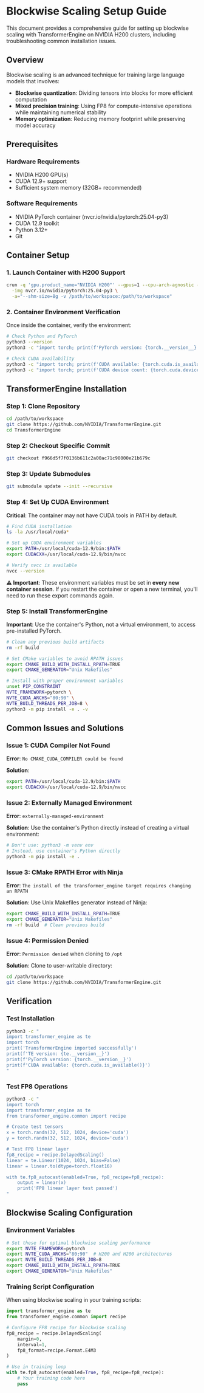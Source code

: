 # Blockwise Scaling Setup Guide

This document provides a comprehensive guide for setting up blockwise scaling with TransformerEngine on NVIDIA H200 clusters, including troubleshooting common installation issues.

## Overview

Blockwise scaling is an advanced technique for training large language models that involves:
- **Blockwise quantization**: Dividing tensors into blocks for more efficient computation
- **Mixed precision training**: Using FP8 for compute-intensive operations while maintaining numerical stability
- **Memory optimization**: Reducing memory footprint while preserving model accuracy

## Prerequisites

### Hardware Requirements
- NVIDIA H200 GPU(s)
- CUDA 12.9+ support
- Sufficient system memory (32GB+ recommended)

### Software Requirements
- NVIDIA PyTorch container (nvcr.io/nvidia/pytorch:25.04-py3)
- CUDA 12.9 toolkit
- Python 3.12+
- Git

## Container Setup

### 1. Launch Container with H200 Support

```bash
crun -q 'gpu.product_name="NVIDIA H200"' --gpus=1 --cpu-arch-agnostic -i \
  -img nvcr.io/nvidia/pytorch:25.04-py3 \
  -a="--shm-size=8g -v /path/to/workspace:/path/to/workspace"
```

### 2. Container Environment Verification

Once inside the container, verify the environment:

```bash
# Check Python and PyTorch
python3 --version
python3 -c "import torch; print(f'PyTorch version: {torch.__version__}')"

# Check CUDA availability
python3 -c "import torch; print(f'CUDA available: {torch.cuda.is_available()}')"
python3 -c "import torch; print(f'CUDA device count: {torch.cuda.device_count()}')"
```

## TransformerEngine Installation

### Step 1: Clone Repository

```bash
cd /path/to/workspace
git clone https://github.com/NVIDIA/TransformerEngine.git
cd TransformerEngine
```

### Step 2: Checkout Specific Commit

```bash
git checkout f966d5f7f0136b611c2a00ac71c98000e21b679c
```

### Step 3: Update Submodules

```bash
git submodule update --init --recursive
```

### Step 4: Set Up CUDA Environment

**Critical**: The container may not have CUDA tools in PATH by default.

```bash
# Find CUDA installation
ls -la /usr/local/cuda*

# Set up CUDA environment variables
export PATH=/usr/local/cuda-12.9/bin:$PATH
export CUDACXX=/usr/local/cuda-12.9/bin/nvcc

# Verify nvcc is available
nvcc --version
```

**⚠️ Important**: These environment variables must be set in **every new container session**. If you restart the container or open a new terminal, you'll need to run these export commands again.

### Step 5: Install TransformerEngine

**Important**: Use the container's Python, not a virtual environment, to access pre-installed PyTorch.

```bash
# Clean any previous build artifacts
rm -rf build

# Set CMake variables to avoid RPATH issues
export CMAKE_BUILD_WITH_INSTALL_RPATH=TRUE
export CMAKE_GENERATOR="Unix Makefiles"

# Install with proper environment variables
unset PIP_CONSTRAINT
NVTE_FRAMEWORK=pytorch \
NVTE_CUDA_ARCHS="80;90" \
NVTE_BUILD_THREADS_PER_JOB=8 \
python3 -m pip install -e . -v
```

## Common Issues and Solutions

### Issue 1: CUDA Compiler Not Found

**Error**: `No CMAKE_CUDA_COMPILER could be found`

**Solution**:
```bash
export PATH=/usr/local/cuda-12.9/bin:$PATH
export CUDACXX=/usr/local/cuda-12.9/bin/nvcc
```

### Issue 2: Externally Managed Environment

**Error**: `externally-managed-environment`

**Solution**: Use the container's Python directly instead of creating a virtual environment:
```bash
# Don't use: python3 -m venv env
# Instead, use container's Python directly
python3 -m pip install -e .
```

### Issue 3: CMake RPATH Error with Ninja

**Error**: `The install of the transformer_engine target requires changing an RPATH`

**Solution**: Use Unix Makefiles generator instead of Ninja:
```bash
export CMAKE_BUILD_WITH_INSTALL_RPATH=TRUE
export CMAKE_GENERATOR="Unix Makefiles"
rm -rf build  # Clean previous build
```

### Issue 4: Permission Denied

**Error**: `Permission denied` when cloning to `/opt`

**Solution**: Clone to user-writable directory:
```bash
cd /path/to/workspace
git clone https://github.com/NVIDIA/TransformerEngine.git
```

## Verification

### Test Installation

```bash
python3 -c "
import transformer_engine as te
import torch
print('TransformerEngine imported successfully')
print(f'TE version: {te.__version__}')
print(f'PyTorch version: {torch.__version__}')
print(f'CUDA available: {torch.cuda.is_available()}')
"
```

### Test FP8 Operations

```bash
python3 -c "
import torch
import transformer_engine as te
from transformer_engine.common import recipe

# Create test tensors
x = torch.randn(32, 512, 1024, device='cuda')
y = torch.randn(32, 512, 1024, device='cuda')

# Test FP8 linear layer
fp8_recipe = recipe.DelayedScaling()
linear = te.Linear(1024, 1024, bias=False)
linear = linear.to(dtype=torch.float16)

with te.fp8_autocast(enabled=True, fp8_recipe=fp8_recipe):
    output = linear(x)
    print('FP8 linear layer test passed')
"
```

## Blockwise Scaling Configuration

### Environment Variables

```bash
# Set these for optimal blockwise scaling performance
export NVTE_FRAMEWORK=pytorch
export NVTE_CUDA_ARCHS="80;90"  # H200 and H200 architectures
export NVTE_BUILD_THREADS_PER_JOB=8
export CMAKE_BUILD_WITH_INSTALL_RPATH=TRUE
export CMAKE_GENERATOR="Unix Makefiles"
```

### Training Script Configuration

When using blockwise scaling in your training scripts:

```python
import transformer_engine as te
from transformer_engine.common import recipe

# Configure FP8 recipe for blockwise scaling
fp8_recipe = recipe.DelayedScaling(
    margin=0,
    interval=1,
    fp8_format=recipe.Format.E4M3
)

# Use in training loop
with te.fp8_autocast(enabled=True, fp8_recipe=fp8_recipe):
    # Your training code here
    pass
```